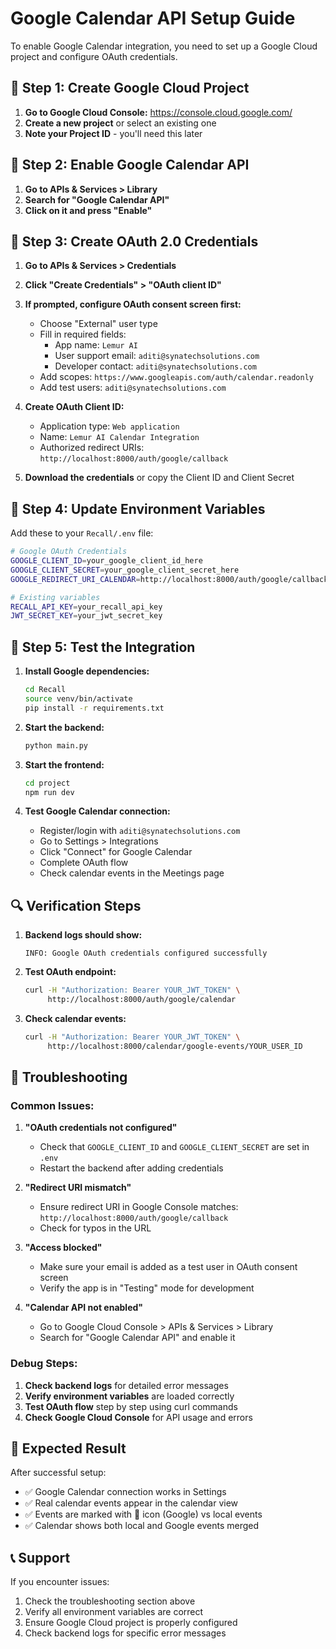 # Google Calendar API Setup Guide

To enable Google Calendar integration, you need to set up a Google Cloud project and configure OAuth credentials.

## 🚀 **Step 1: Create Google Cloud Project**

1. **Go to Google Cloud Console:** https://console.cloud.google.com/
2. **Create a new project** or select an existing one
3. **Note your Project ID** - you'll need this later

## 🔧 **Step 2: Enable Google Calendar API**

1. **Go to APIs & Services > Library**
2. **Search for "Google Calendar API"**
3. **Click on it and press "Enable"**

## 🔑 **Step 3: Create OAuth 2.0 Credentials**

1. **Go to APIs & Services > Credentials**
2. **Click "Create Credentials" > "OAuth client ID"**
3. **If prompted, configure OAuth consent screen first:**
   - Choose "External" user type
   - Fill in required fields:
     - App name: `Lemur AI`
     - User support email: `aditi@synatechsolutions.com`
     - Developer contact: `aditi@synatechsolutions.com`
   - Add scopes: `https://www.googleapis.com/auth/calendar.readonly`
   - Add test users: `aditi@synatechsolutions.com`

4. **Create OAuth Client ID:**
   - Application type: `Web application`
   - Name: `Lemur AI Calendar Integration`
   - Authorized redirect URIs: `http://localhost:8000/auth/google/callback`

5. **Download the credentials** or copy the Client ID and Client Secret

## 📝 **Step 4: Update Environment Variables**

Add these to your `Recall/.env` file:

```bash
# Google OAuth Credentials
GOOGLE_CLIENT_ID=your_google_client_id_here
GOOGLE_CLIENT_SECRET=your_google_client_secret_here
GOOGLE_REDIRECT_URI_CALENDAR=http://localhost:8000/auth/google/callback

# Existing variables
RECALL_API_KEY=your_recall_api_key
JWT_SECRET_KEY=your_jwt_secret_key
```

## 🧪 **Step 5: Test the Integration**

1. **Install Google dependencies:**
   ```bash
   cd Recall
   source venv/bin/activate
   pip install -r requirements.txt
   ```

2. **Start the backend:**
   ```bash
   python main.py
   ```

3. **Start the frontend:**
   ```bash
   cd project
   npm run dev
   ```

4. **Test Google Calendar connection:**
   - Register/login with `aditi@synatechsolutions.com`
   - Go to Settings > Integrations
   - Click "Connect" for Google Calendar
   - Complete OAuth flow
   - Check calendar events in the Meetings page

## 🔍 **Verification Steps**

1. **Backend logs should show:**
   ```
   INFO: Google OAuth credentials configured successfully
   ```

2. **Test OAuth endpoint:**
   ```bash
   curl -H "Authorization: Bearer YOUR_JWT_TOKEN" \
        http://localhost:8000/auth/google/calendar
   ```

3. **Check calendar events:**
   ```bash
   curl -H "Authorization: Bearer YOUR_JWT_TOKEN" \
        http://localhost:8000/calendar/google-events/YOUR_USER_ID
   ```

## 🚨 **Troubleshooting**

### **Common Issues:**

1. **"OAuth credentials not configured"**
   - Check that `GOOGLE_CLIENT_ID` and `GOOGLE_CLIENT_SECRET` are set in `.env`
   - Restart the backend after adding credentials

2. **"Redirect URI mismatch"**
   - Ensure redirect URI in Google Console matches: `http://localhost:8000/auth/google/callback`
   - Check for typos in the URL

3. **"Access blocked"**
   - Make sure your email is added as a test user in OAuth consent screen
   - Verify the app is in "Testing" mode for development

4. **"Calendar API not enabled"**
   - Go to Google Cloud Console > APIs & Services > Library
   - Search for "Google Calendar API" and enable it

### **Debug Steps:**

1. **Check backend logs** for detailed error messages
2. **Verify environment variables** are loaded correctly
3. **Test OAuth flow** step by step using curl commands
4. **Check Google Cloud Console** for API usage and errors

## 🎯 **Expected Result**

After successful setup:
- ✅ Google Calendar connection works in Settings
- ✅ Real calendar events appear in the calendar view
- ✅ Events are marked with 📅 icon (Google) vs local events
- ✅ Calendar shows both local and Google events merged

## 📞 **Support**

If you encounter issues:
1. Check the troubleshooting section above
2. Verify all environment variables are correct
3. Ensure Google Cloud project is properly configured
4. Check backend logs for specific error messages

